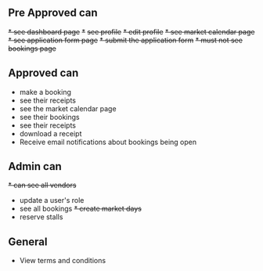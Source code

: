 ## Pre Approved can
~~* see dashboard page~~
~~*~~ ~~see profile~~
~~* edit profile~~
~~* see market calendar page~~
~~* see application form page~~
~~* submit the application form~~
~~* must not see bookings page~~

## Approved can
* make a booking
* see their receipts
* see the market calendar page
* see their bookings
* see their receipts
* download a receipt
* Receive email notifications about bookings being open

## Admin can
~~* can see all vendors~~
* update a user's role
* see all bookings
~~* create market days~~
* reserve stalls

## General
* View terms and conditions
